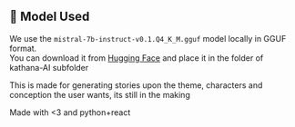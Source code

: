 ## 🤖 Model Used

We use the `mistral-7b-instruct-v0.1.Q4_K_M.gguf` model locally in GGUF format.  
You can download it from [Hugging Face](https://huggingface.co/shivangisharma4/kathana-AI) and place it in the folder of kathana-AI subfolder

This is made for generating stories upon the theme, characters and conception the user wants, its still in the making

Made with <3 and python+react

